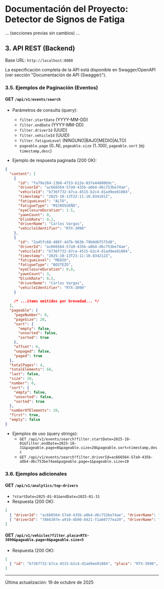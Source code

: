 # Documentación del Proyecto: Detector de Signos de Fatiga

... (secciones previas sin cambios) ...

## 3. API REST (Backend)

Base URL: `http://localhost:8080`

La especificación completa de la API está disponible en Swagger/OpenAPI (ver sección "Documentación de API (Swagger)").

### 3.5. Ejemplos de Paginación (Eventos)

#### GET `/api/v1/events/search`

- Parámetros de consulta (query):
  - `filter.startDate` (YYYY-MM-DD)
  - `filter.endDate` (YYYY-MM-DD)
  - `filter.driverId` (UUID)
  - `filter.vehicleId` (UUID)
  - `filter.fatigueLevel` (NINGUNO|BAJO|MEDIO|ALTO)
  - `pageable.page` (0..N), `pageable.size` (1..100), `pageable.sort` (ej: `timestamp,desc`)

- Ejemplo de respuesta paginada (200 OK):

```json
{
  "content": [
    {
      "id": "fa79e284-13b0-4753-b12e-037e44880b9c",
      "driverId": "ac666564-57a9-435b-a0b4-d6c753be74ae",
      "vehicleId": "b736f732-b7ca-4515-b2c4-d1ad9ee01084",
      "timestamp": "2025-10-13T22:11:10.834101Z",
      "fatigueLevel": "ALTO",
      "fatigueType": "MICROSUEÑO",
      "eyeClosureDuration": 1.5,
      "yawnCount": 0,
      "blinkRate": 0.2,
      "driverName": "Carlos Vargas",
      "vehicleIdentifier": "RTX-3090"
    },
    {
      "id": "2a45fc68-488f-4d7b-963b-79b0d6f575d8",
      "driverId": "ac666564-57a9-435b-a0b4-d6c753be74ae",
      "vehicleId": "b736f732-b7ca-4515-b2c4-d1ad9ee01084",
      "timestamp": "2025-10-13T23:11:10.834212Z",
      "fatigueLevel": "MEDIO",
      "fatigueType": "BOSTEZO",
      "eyeClosureDuration": 0.0,
      "yawnCount": 3,
      "blinkRate": 0.5,
      "driverName": "Carlos Vargas",
      "vehicleIdentifier": "RTX-3090"
    }
    
    /* ...items omitidos por brevedad... */
  ],
  "pageable": {
    "pageNumber": 0,
    "pageSize": 20,
    "sort": {
      "empty": false,
      "unsorted": false,
      "sorted": true
    },
    "offset": 0,
    "unpaged": false,
    "paged": true
  },
  "totalPages": 4,
  "totalElements": 68,
  "last": false,
  "size": 20,
  "number": 0,
  "sort": {
    "empty": false,
    "unsorted": false,
    "sorted": true
  },
  "numberOfElements": 20,
  "first": true,
  "empty": false
}
```

- Ejemplos de uso (query strings):
  - `GET /api/v1/events/search?filter.startDate=2025-10-01&filter.endDate=2025-10-31&pageable.page=0&pageable.size=20&pageable.sort=timestamp,desc`
  - `GET /api/v1/events/search?filter.driverId=ac666564-57a9-435b-a0b4-d6c753be74ae&pageable.page=1&pageable.size=10`

### 3.6. Ejemplos adicionales

#### GET `/api/v1/analytics/top-drivers`
- `?startDate=2025-01-01&endDate=2025-01-31`
- Respuesta (200 OK):
```json
[
  { "driverId": "ac666564-57a9-435b-a0b4-d6c753be74ae", "driverName": "Carlos Vargas", "alertCount": 42 },
  { "driverId": "7866307e-a910-4b90-8421-f1a60777ea29", "driverName": "Sofía Rodríguez", "alertCount": 31 }
]
```

#### GET `/api/v1/vehicles?filter.placa=RTX-3090&pageable.page=0&pageable.size=5`
- Respuesta (200 OK):
```json
[
  { "id": "b736f732-b7ca-4515-b2c4-d1ad9ee01084", "placa": "RTX-3090", "marca": "MarcaX", "modelo": "ModeloY", "anio": 2024, "activo": true }
]
```

---

Última actualización: 19 de octubre de 2025
